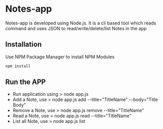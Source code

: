 # Notes-app 
Notes-app is developed using Node.js. It is a cli based tool which reads command and uses JSON to read/write/delete/list Notes in the app

## Installation
Use NPM Package Manager to install NPM Modules
```bash
npm install
```
## Run the APP

 * Run application using > node app.js
 * Add a Note, use > node app.js add --title="TitleName" --body="Title Body" 
 * Remove a Note, use  > node app.js remove --title="TitleName" 
 * Read a Note, use  > node app.js read --title="TitleName" 
 * List all Note, use > node app.js list 


 
